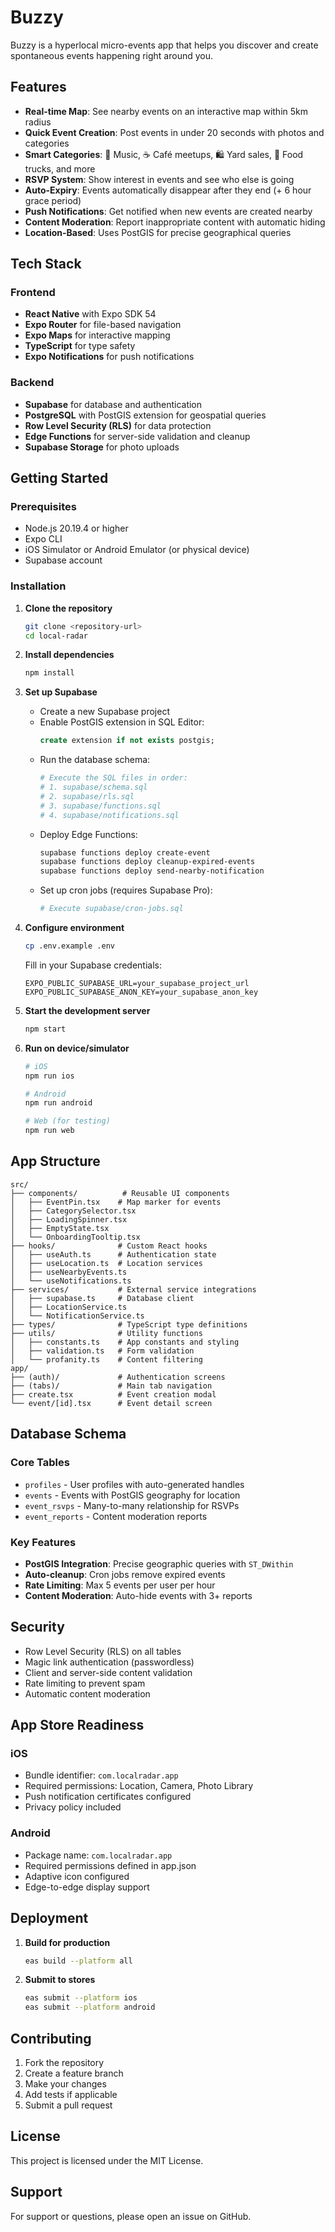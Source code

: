 # Buzzy

Buzzy is a hyperlocal micro-events app that helps you discover and create spontaneous events happening right around you.

## Features

- **Real-time Map**: See nearby events on an interactive map within 5km radius
- **Quick Event Creation**: Post events in under 20 seconds with photos and categories
- **Smart Categories**: 🎵 Music, ☕ Café meetups, 🛍️ Yard sales, 🍔 Food trucks, and more
- **RSVP System**: Show interest in events and see who else is going
- **Auto-Expiry**: Events automatically disappear after they end (+ 6 hour grace period)
- **Push Notifications**: Get notified when new events are created nearby
- **Content Moderation**: Report inappropriate content with automatic hiding
- **Location-Based**: Uses PostGIS for precise geographical queries

## Tech Stack

### Frontend
- **React Native** with Expo SDK 54
- **Expo Router** for file-based navigation
- **Expo Maps** for interactive mapping
- **TypeScript** for type safety
- **Expo Notifications** for push notifications

### Backend
- **Supabase** for database and authentication
- **PostgreSQL** with PostGIS extension for geospatial queries
- **Row Level Security (RLS)** for data protection
- **Edge Functions** for server-side validation and cleanup
- **Supabase Storage** for photo uploads

## Getting Started

### Prerequisites
- Node.js 20.19.4 or higher
- Expo CLI
- iOS Simulator or Android Emulator (or physical device)
- Supabase account

### Installation

1. **Clone the repository**
   ```bash
   git clone <repository-url>
   cd local-radar
   ```

2. **Install dependencies**
   ```bash
   npm install
   ```

3. **Set up Supabase**
   - Create a new Supabase project
   - Enable PostGIS extension in SQL Editor:
     ```sql
     create extension if not exists postgis;
     ```
   - Run the database schema:
     ```bash
     # Execute the SQL files in order:
     # 1. supabase/schema.sql
     # 2. supabase/rls.sql  
     # 3. supabase/functions.sql
     # 4. supabase/notifications.sql
     ```
   - Deploy Edge Functions:
     ```bash
     supabase functions deploy create-event
     supabase functions deploy cleanup-expired-events
     supabase functions deploy send-nearby-notification
     ```
   - Set up cron jobs (requires Supabase Pro):
     ```bash
     # Execute supabase/cron-jobs.sql
     ```

4. **Configure environment**
   ```bash
   cp .env.example .env
   ```
   Fill in your Supabase credentials:
   ```
   EXPO_PUBLIC_SUPABASE_URL=your_supabase_project_url
   EXPO_PUBLIC_SUPABASE_ANON_KEY=your_supabase_anon_key
   ```

5. **Start the development server**
   ```bash
   npm start
   ```

6. **Run on device/simulator**
   ```bash
   # iOS
   npm run ios
   
   # Android  
   npm run android
   
   # Web (for testing)
   npm run web
   ```

## App Structure

```
src/
├── components/          # Reusable UI components
│   ├── EventPin.tsx    # Map marker for events
│   ├── CategorySelector.tsx
│   ├── LoadingSpinner.tsx
│   ├── EmptyState.tsx
│   └── OnboardingTooltip.tsx
├── hooks/              # Custom React hooks
│   ├── useAuth.ts      # Authentication state
│   ├── useLocation.ts  # Location services
│   ├── useNearbyEvents.ts
│   └── useNotifications.ts
├── services/           # External service integrations
│   ├── supabase.ts     # Database client
│   ├── LocationService.ts
│   └── NotificationService.ts
├── types/              # TypeScript type definitions
├── utils/              # Utility functions
│   ├── constants.ts    # App constants and styling
│   ├── validation.ts   # Form validation
│   └── profanity.ts    # Content filtering
app/
├── (auth)/             # Authentication screens
├── (tabs)/             # Main tab navigation
├── create.tsx          # Event creation modal
└── event/[id].tsx      # Event detail screen
```

## Database Schema

### Core Tables
- `profiles` - User profiles with auto-generated handles
- `events` - Events with PostGIS geography for location
- `event_rsvps` - Many-to-many relationship for RSVPs
- `event_reports` - Content moderation reports

### Key Features
- **PostGIS Integration**: Precise geographic queries with `ST_DWithin`
- **Auto-cleanup**: Cron jobs remove expired events
- **Rate Limiting**: Max 5 events per user per hour
- **Content Moderation**: Auto-hide events with 3+ reports

## Security

- Row Level Security (RLS) on all tables
- Magic link authentication (passwordless)
- Client and server-side content validation
- Rate limiting to prevent spam
- Automatic content moderation

## App Store Readiness

### iOS
- Bundle identifier: `com.localradar.app`
- Required permissions: Location, Camera, Photo Library
- Push notification certificates configured
- Privacy policy included

### Android
- Package name: `com.localradar.app`
- Required permissions defined in app.json
- Adaptive icon configured
- Edge-to-edge display support

## Deployment

1. **Build for production**
   ```bash
   eas build --platform all
   ```

2. **Submit to stores**
   ```bash
   eas submit --platform ios
   eas submit --platform android
   ```

## Contributing

1. Fork the repository
2. Create a feature branch
3. Make your changes
4. Add tests if applicable
5. Submit a pull request

## License

This project is licensed under the MIT License.

## Support

For support or questions, please open an issue on GitHub.
